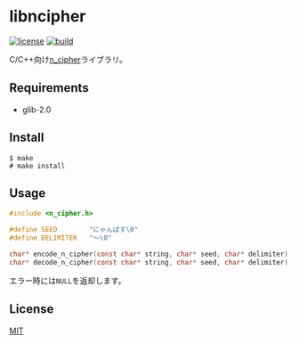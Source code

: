libncipher
===

[![license](https://img.shields.io/badge/License-MIT-blue.svg?style=flat)](https://raw.githubusercontent.com/sasairc/libncipher/master/LICENSE)
[![build](https://img.shields.io/travis/sasairc/libncipher.svg?style=flat)](https://travis-ci.org/sasairc/libncipher)

C/C++向け[n_cipher](https://github.com/844196/n_cipher)ライブラリ。

## Requirements

* glib-2.0


## Install

```shellsession
$ make
# make install
```


## Usage

```c
#include <n_cipher.h>

#define SEED        "にゃんぱす\0"
#define DELIMITER   "〜\0"

char* encode_n_cipher(const char* string, char* seed, char* delimiter);
char* decode_n_cipher(const char* string, char* seed, char* delimiter);
```

エラー時には`NULL`を返却します。


## License

[MIT](https://github.com/sasairc/libncipher/blob/master/LICENSE)
